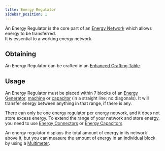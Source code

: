 ```yaml
---
title: Energy Regulator
sidebar_position: 1
---
```


An Energy Regulator is the core part of an [Energy Network](../Electric-Machines.md) which allows energy to be transferred.  
It is essential to a working energy network.

## Obtaining

An Energy Regulator can be crafted in an [Enhanced Crafting Table](../../Basic-Machines/Enhanced-Crafting-Table.md).

## Usage

An Energy Regulator must be placed within 7 blocks of an [Energy Generator](../Electric-Machines.md#Energy-generation), [machine](../Electric-Machines.mb#Machines) or [capacitor](Energy-Capacitors.md) (in a straight line; no diagonals). It will transfer energy between anything in that range, if there is any.

There can only be one energy regulator per energy network, and it does not store excess energy. To extend the range of your network and store energy, you need to use [Energy Connectors](Energy-Capacitors.md) or [Energy Capacitors](Energy-Connector.md).

An energy regulator displays the total amount of energy in its network above it, but you can measure the amount of energy in an individual block by using a [Multimeter](../../Technical-Gadgets/Technical-Gadgets.md#multimeter).
